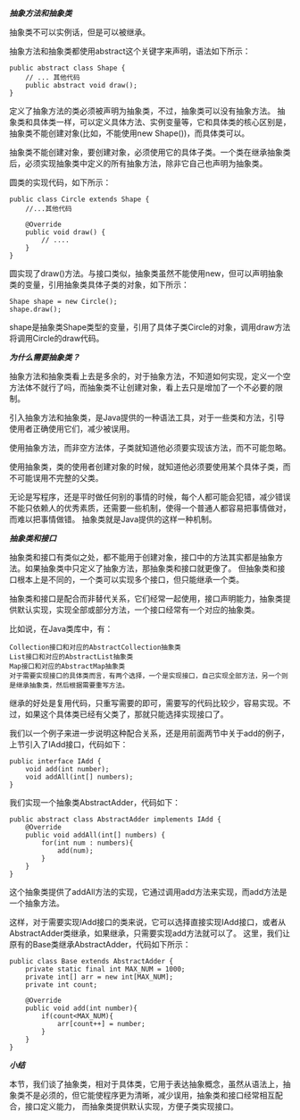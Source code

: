 ***抽象方法和抽象类***

抽象类不可以实例话，但是可以被继承。

抽象方法和抽象类都使用abstract这个关键字来声明，语法如下所示：

    public abstract class Shape {
        // ... 其他代码
        public abstract void draw();
    }
    
定义了抽象方法的类必须被声明为抽象类，不过，抽象类可以没有抽象方法。
抽象类和具体类一样，可以定义具体方法、实例变量等，它和具体类的核心区别是，抽象类不能创建对象(比如，不能使用new Shape())，而具体类可以。

抽象类不能创建对象，要创建对象，必须使用它的具体子类。一个类在继承抽象类后，必须实现抽象类中定义的所有抽象方法，除非它自己也声明为抽象类。

圆类的实现代码，如下所示：

    public class Circle extends Shape {
        //...其他代码

        @Override
        public void draw() {
            // ....
        }
    }

圆实现了draw()方法。与接口类似，抽象类虽然不能使用new，但可以声明抽象类的变量，引用抽象类具体子类的对象，如下所示：

    Shape shape = new Circle();
    shape.draw();
    
shape是抽象类Shape类型的变量，引用了具体子类Circle的对象，调用draw方法将调用Circle的draw代码。

***为什么需要抽象类？***

抽象方法和抽象类看上去是多余的，对于抽象方法，不知道如何实现，定义一个空方法体不就行了吗，而抽象类不让创建对象，看上去只是增加了一个不必要的限制。

引入抽象方法和抽象类，是Java提供的一种语法工具，对于一些类和方法，引导使用者正确使用它们，减少被误用。

使用抽象方法，而非空方法体，子类就知道他必须要实现该方法，而不可能忽略。

使用抽象类，类的使用者创建对象的时候，就知道他必须要使用某个具体子类，而不可能误用不完整的父类。

无论是写程序，还是平时做任何别的事情的时候，每个人都可能会犯错，减少错误不能只依赖人的优秀素质，还需要一些机制，使得一个普通人都容易把事情做对，而难以把事情做错。
抽象类就是Java提供的这样一种机制。


***抽象类和接口***

抽象类和接口有类似之处，都不能用于创建对象，接口中的方法其实都是抽象方法。如果抽象类中只定义了抽象方法，那抽象类和接口就更像了。
但抽象类和接口根本上是不同的，一个类可以实现多个接口，但只能继承一个类。

抽象类和接口是配合而非替代关系，它们经常一起使用，接口声明能力，抽象类提供默认实现，实现全部或部分方法，一个接口经常有一个对应的抽象类。

比如说，在Java类库中，有：

    Collection接口和对应的AbstractCollection抽象类
    List接口和对应的AbstractList抽象类
    Map接口和对应的AbstractMap抽象类
    对于需要实现接口的具体类而言，有两个选择，一个是实现接口，自己实现全部方法，另一个则是继承抽象类，然后根据需要重写方法。

继承的好处是复用代码，只重写需要的即可，需要写的代码比较少，容易实现。不过，如果这个具体类已经有父类了，那就只能选择实现接口了。

我们以一个例子来进一步说明这种配合关系，还是用前面两节中关于add的例子，上节引入了IAdd接口，代码如下：

    public interface IAdd {
        void add(int number);
        void addAll(int[] numbers);
    }

我们实现一个抽象类AbstractAdder，代码如下：

    public abstract class AbstractAdder implements IAdd {
        @Override
        public void addAll(int[] numbers) {
            for(int num : numbers){
                add(num);
            }
        }
    }

这个抽象类提供了addAll方法的实现，它通过调用add方法来实现，而add方法是一个抽象方法。

这样，对于需要实现IAdd接口的类来说，它可以选择直接实现IAdd接口，或者从AbstractAdder类继承，如果继承，只需要实现add方法就可以了。
这里，我们让原有的Base类继承AbstractAdder，代码如下所示：

    public class Base extends AbstractAdder {
        private static final int MAX_NUM = 1000;
        private int[] arr = new int[MAX_NUM];
        private int count;

        @Override
        public void add(int number){
            if(count<MAX_NUM){
                arr[count++] = number;    
            }
        }
    }


***小结***

本节，我们谈了抽象类，相对于具体类，它用于表达抽象概念，虽然从语法上，抽象类不是必须的，但它能使程序更为清晰，减少误用，抽象类和接口经常相互配合，接口定义能力，
而抽象类提供默认实现，方便子类实现接口。





 
